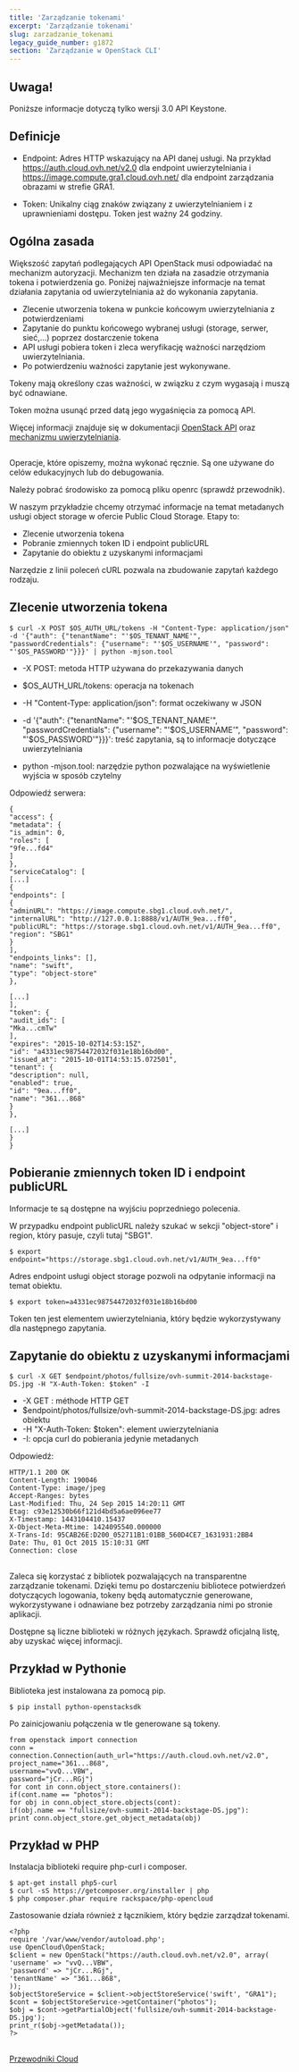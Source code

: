 ```yaml
---
title: 'Zarządzanie tokenami'
excerpt: 'Zarządzanie tokenami'
slug: zarzadzanie_tokenami
legacy_guide_number: g1872
section: 'Zarządzanie w OpenStack CLI'
---
```


## 

## Uwaga!
Poniższe informacje dotyczą tylko wersji 3.0 API Keystone.


## Definicje

- Endpoint: Adres HTTP wskazujący na API danej usługi. Na przykład https://auth.cloud.ovh.net/v2.0 dla endpoint uwierzytelniania i https://image.compute.gra1.cloud.ovh.net/ dla endpoint zarządzania obrazami w strefie GRA1.

- Token: Unikalny ciąg znaków związany z uwierzytelnianiem i z uprawnieniami dostępu. Token jest ważny 24 godziny.




## Ogólna zasada
Większość zapytań podlegających API OpenStack musi odpowiadać na mechanizm autoryzacji. Mechanizm ten działa na zasadzie otrzymania tokena i potwierdzenia go. Poniżej najważniejsze informacje na temat działania zapytania od uwierzytelniania aż do wykonania zapytania.

- Zlecenie utworzenia tokena w punkcie końcowym uwierzytelniania z potwierdzeniami
- Zapytanie do punktu końcowego wybranej usługi (storage, serwer, sieć,...) poprzez dostarczenie tokena
- API usługi pobiera token i zleca weryfikację ważności narzędziom uwierzytelniania.
- Po potwierdzeniu ważności zapytanie jest wykonywane.


Tokeny mają określony czas ważności, w związku z czym wygasają i muszą być odnawiane. 

Token można usunąć przed datą jego wygaśnięcia za pomocą API. 

Więcej informacji znajduje się w dokumentacji [OpenStack API](http://docs.openstack.org/api/quick-start/content/) oraz [mechanizmu uwierzytelniania](http://docs.openstack.org/kilo/install-guide/install/apt/content/keystone-concepts.html).


## 
Operacje, które opiszemy, można wykonać ręcznie. Są one używane do celów edukacyjnych lub do debugowania. 

Należy pobrać środowisko za pomocą pliku openrc (sprawdź przewodnik).

W naszym przykładzie chcemy otrzymać informacje na temat metadanych usługi object storage w ofercie Public Cloud Storage. Etapy to:


- Zlecenie utworzenia tokena
- Pobranie zmiennych token ID i endpoint publicURL
- Zapytanie do obiektu z uzyskanymi informacjami


Narzędzie z linii poleceń cURL pozwala na zbudowanie zapytań każdego rodzaju.


## Zlecenie utworzenia tokena

```
$ curl -X POST $OS_AUTH_URL/tokens -H "Content-Type: application/json" -d '{"auth": {"tenantName": "'$OS_TENANT_NAME'", "passwordCredentials": {"username": "'$OS_USERNAME'", "password": "'$OS_PASSWORD'"}}}' | python -mjson.tool
```



- -X POST: metoda HTTP używana do przekazywania danych

- $OS_AUTH_URL/tokens: operacja na tokenach

- -H "Content-Type: application/json": format oczekiwany w JSON

- -d '{"auth": {"tenantName": "'$OS_TENANT_NAME'", "passwordCredentials": {"username": "'$OS_USERNAME'", "password": "'$OS_PASSWORD'"}}}': treść zapytania, są to informacje dotyczące uwierzytelniania

- python -mjson.tool: narzędzie python pozwalające na wyświetlenie wyjścia w sposób czytelny


Odpowiedź serwera:


```
{
"access": {
"metadata": {
"is_admin": 0,
"roles": [
"9fe...fd4"
]
},
"serviceCatalog": [
[...]
{
"endpoints": [
{
"adminURL": "https://image.compute.sbg1.cloud.ovh.net/",
"internalURL": "http://127.0.0.1:8888/v1/AUTH_9ea...ff0",
"publicURL": "https://storage.sbg1.cloud.ovh.net/v1/AUTH_9ea...ff0",
"region": "SBG1"
}
],
"endpoints_links": [],
"name": "swift",
"type": "object-store"
},

[...]
],
"token": {
"audit_ids": [
"Mka...cmTw"
],
"expires": "2015-10-02T14:53:15Z",
"id": "a4331ec98754472032f031e18b16bd00",
"issued_at": "2015-10-01T14:53:15.072501",
"tenant": {
"description": null,
"enabled": true,
"id": "9ea...ff0",
"name": "361...868"
}
},

[...]
}
}
```




## Pobieranie zmiennych token ID i endpoint publicURL
Informacje te są dostępne na wyjściu poprzedniego polecenia.

W przypadku endpoint publicURL należy szukać w sekcji "object-store" i region, który pasuje, czyli tutaj "SBG1".


```
$ export endpoint="https://storage.sbg1.cloud.ovh.net/v1/AUTH_9ea...ff0"
```


Adres endpoint usługi object storage pozwoli na odpytanie informacji na temat obiektu. 


```
$ export token=a4331ec98754472032f031e18b16bd00
```


Token ten jest elementem uwierzytelniania, który będzie wykorzystywany dla następnego zapytania.


## Zapytanie do obiektu z uzyskanymi informacjami

```
$ curl -X GET $endpoint/photos/fullsize/ovh-summit-2014-backstage-DS.jpg -H "X-Auth-Token: $token" -I
```



- -X GET : méthode HTTP GET
- $endpoint/photos/fullsize/ovh-summit-2014-backstage-DS.jpg: adres obiektu
- -H "X-Auth-Token: $token": element uwierzytelniania
- -I: opcja curl do pobierania jedynie metadanych


Odpowiedź:


```
HTTP/1.1 200 OK
Content-Length: 190046
Content-Type: image/jpeg
Accept-Ranges: bytes
Last-Modified: Thu, 24 Sep 2015 14:20:11 GMT
Etag: c93e12530b66f121d4bd5a6ae096ee77
X-Timestamp: 1443104410.15437
X-Object-Meta-Mtime: 1424095540.000000
X-Trans-Id: 95CAB26E:D200_052711B1:01BB_560D4CE7_1631931:2BB4
Date: Thu, 01 Oct 2015 15:10:31 GMT
Connection: close
```




## 
Zaleca się korzystać z bibliotek pozwalających na transparentne zarządzanie tokenami. Dzięki temu po dostarczeniu bibliotece potwierdzeń dotyczących logowania, tokeny będą automatycznie generowane, wykorzystywane i odnawiane bez potrzeby zarządzania nimi po stronie aplikacji.

Dostępne są liczne biblioteki w różnych językach. Sprawdź oficjalną listę, aby uzyskać więcej informacji.


## Przykład w Pythonie
Biblioteka jest instalowana za pomocą pip. 

```
$ pip install python-openstacksdk
```


Po zainicjowaniu połączenia w tle generowane są tokeny. 

```
from openstack import connection
conn = connection.Connection(auth_url="https://auth.cloud.ovh.net/v2.0",
project_name="361...868",
username="vvQ...VBW",
password="jCr...RGj")
for cont in conn.object_store.containers():
if(cont.name == "photos"):
for obj in conn.object_store.objects(cont):
if(obj.name == "fullsize/ovh-summit-2014-backstage-DS.jpg"):
print conn.object_store.get_object_metadata(obj)
```




## Przykład w PHP
Instalacja biblioteki require php-curl i composer.



```
$ apt-get install php5-curl
$ curl -sS https://getcomposer.org/installer | php
$ php composer.phar require rackspace/php-opencloud
```


Zastosowanie działa również z łącznikiem, który będzie zarządzał tokenami.


```
<?php
require '/var/www/vendor/autoload.php';
use OpenCloud\OpenStack;
$client = new OpenStack("https://auth.cloud.ovh.net/v2.0", array(
'username' => "vvQ...VBW",
'password' => "jCr...RGj",
'tenantName' => "361...868",
));
$objectStoreService = $client->objectStoreService('swift', "GRA1");
$cont = $objectStoreService->getContainer("photos");
$obj = $cont->getPartialObject('fullsize/ovh-summit-2014-backstage-DS.jpg');
print_r($obj->getMetadata());
?>
```




## 
[Przewodniki Cloud]({legacy}1785)

